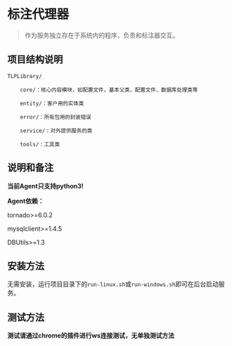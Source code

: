 # 标注代理器

> 作为服务独立存在于系统内的程序，负责和标注器交互。

## 项目结构说明

```
TLPLibrary/

​    core/：核心内容模块，如配置文件，基本父类，配置文件，数据库处理类等

​    entity/：客户用的实体类

​    error/：所有包用的封装错误

​    service/：对外提供服务的类

​    tools/：工具类
```

## 说明和备注

**当前Agent只支持python3!**

**Agent依赖：**

tornado>=6.0.2

mysqlclient>=1.4.5

DBUtils>=1.3

## 安装方法

无需安装，运行项目目录下的`run-linux.sh`或`run-windows.sh`即可在后台启动服务。

## 测试方法

**测试请通过chrome的插件进行ws连接测试，无单独测试方法**

